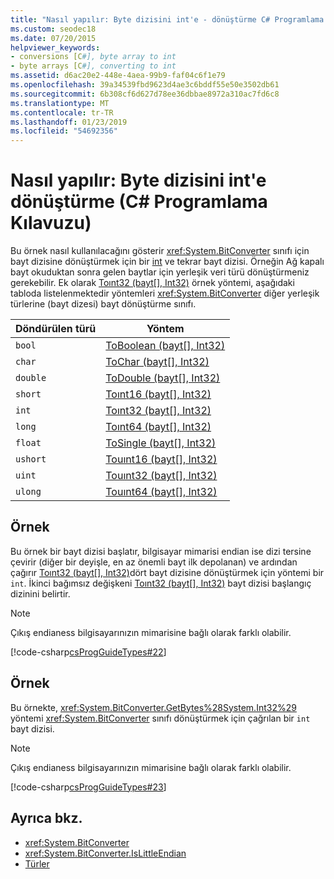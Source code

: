 ```yaml
---
title: "Nasıl yapılır: Byte dizisini int'e - dönüştürme C# Programlama Kılavuzu"
ms.custom: seodec18
ms.date: 07/20/2015
helpviewer_keywords:
- conversions [C#], byte array to int
- byte arrays [C#], converting to int
ms.assetid: d6ac20e2-448e-4aea-99b9-faf04c6f1e79
ms.openlocfilehash: 39a34539fbd9623d4ae3c6bddf55e50e3502db61
ms.sourcegitcommit: 6b308cf6d627d78ee36dbbae8972a310ac7fd6c8
ms.translationtype: MT
ms.contentlocale: tr-TR
ms.lasthandoff: 01/23/2019
ms.locfileid: "54692356"
---
```

# <a name="how-to-convert-a-byte-array-to-an-int-c-programming-guide"></a>Nasıl yapılır: Byte dizisini int'e dönüştürme (C# Programlama Kılavuzu)
Bu örnek nasıl kullanılacağını gösterir <xref:System.BitConverter> sınıfı için bayt dizisine dönüştürmek için bir [int](../../../csharp/language-reference/keywords/int.md) ve tekrar bayt dizisi. Örneğin Ağ kapalı bayt okuduktan sonra gelen baytlar için yerleşik veri türü dönüştürmeniz gerekebilir. Ek olarak [Toınt32 (bayt\[\], Int32)](xref:System.BitConverter.ToInt32(System.Byte[],System.Int32)) örnek yöntemi, aşağıdaki tabloda listelenmektedir yöntemleri <xref:System.BitConverter> diğer yerleşik türlerine (bayt dizesi) bayt dönüştürme sınıfı.  
  
|Döndürülen türü|Yöntem|  
|-------------------|------------|  
|`bool`|[ToBoolean (bayt\[\], Int32)](xref:System.BitConverter.ToBoolean(System.Byte[],System.Int32))|  
|`char`|[ToChar (bayt\[\], Int32)](xref:System.BitConverter.ToChar(System.Byte[],System.Int32))|  
|`double`|[ToDouble (bayt\[\], Int32)](xref:System.BitConverter.ToDouble(System.Byte[],System.Int32))|  
|`short`|[Toınt16 (bayt\[\], Int32)](xref:System.BitConverter.ToInt16(System.Byte[],System.Int32))|  
|`int`|[Toınt32 (bayt\[\], Int32)](xref:System.BitConverter.ToInt32(System.Byte[],System.Int32))|  
|`long`|[Toınt64 (bayt\[\], Int32)](xref:System.BitConverter.ToInt64(System.Byte[],System.Int32))|  
|`float`|[ToSingle (bayt\[\], Int32)](xref:System.BitConverter.ToSingle(System.Byte[],System.Int32))|  
|`ushort`|[Touınt16 (bayt\[\], Int32)](xref:System.BitConverter.ToUInt16(System.Byte[],System.Int32))|  
|`uint`|[Touınt32 (bayt\[\], Int32)](xref:System.BitConverter.ToUInt32(System.Byte[],System.Int32))|  
|`ulong`|[Touınt64 (bayt\[\], Int32)](xref:System.BitConverter.ToUInt64(System.Byte[],System.Int32))|  
  
## <a name="example"></a>Örnek  
 Bu örnek bir bayt dizisi başlatır, bilgisayar mimarisi endian ise dizi tersine çevirir (diğer bir deyişle, en az önemli bayt ilk depolanan) ve ardından çağırır [Toınt32 (bayt\[\], Int32)](xref:System.BitConverter.ToInt32(System.Byte[],System.Int32))dört bayt dizisine dönüştürmek için yöntemi bir `int`. İkinci bağımsız değişkeni [Toınt32 (bayt\[\], Int32)](xref:System.BitConverter.ToInt32(System.Byte[],System.Int32)) bayt dizisi başlangıç dizinini belirtir.  
  
> [!NOTE]
>  Çıkış endianess bilgisayarınızın mimarisine bağlı olarak farklı olabilir.  
  
 [!code-csharp[csProgGuideTypes#22](../../../csharp/programming-guide/nullable-types/codesnippet/CSharp/how-to-convert-a-byte-array-to-an-int_1.cs)]  
  
## <a name="example"></a>Örnek  
 Bu örnekte, <xref:System.BitConverter.GetBytes%28System.Int32%29> yöntemi <xref:System.BitConverter> sınıfı dönüştürmek için çağrılan bir `int` bayt dizisi.  
  
> [!NOTE]
>  Çıkış endianess bilgisayarınızın mimarisine bağlı olarak farklı olabilir.  
  
 [!code-csharp[csProgGuideTypes#23](../../../csharp/programming-guide/nullable-types/codesnippet/CSharp/how-to-convert-a-byte-array-to-an-int_2.cs)]  
  
## <a name="see-also"></a>Ayrıca bkz.

- <xref:System.BitConverter>
- <xref:System.BitConverter.IsLittleEndian>
- [Türler](../../../csharp/programming-guide/types/index.md)

